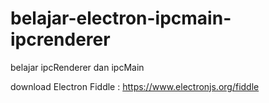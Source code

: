 # belajar-electron-ipcmain-ipcrenderer

belajar ipcRenderer dan ipcMain

download Electron Fiddle : https://www.electronjs.org/fiddle
